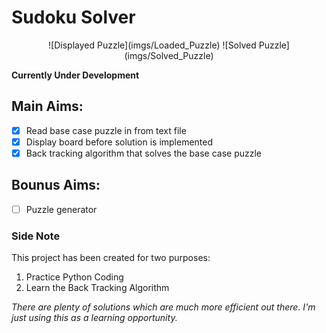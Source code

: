 # Sudoku Solver
<div align='center' style="display: inline-block; margin-left: auto; margin-right: auto">
	![Displayed Puzzle](imgs/Loaded_Puzzle)
	![Solved Puzzle](imgs/Solved_Puzzle)
</div>

**Currently Under Development**

## Main Aims:
- [x] Read base case puzzle in from text file
- [x] Display board before solution is implemented
- [x] Back tracking algorithm that solves the base case puzzle

## Bounus Aims:
- [ ] Puzzle generator

### Side Note
This project has been created for two purposes:
1. Practice Python Coding
2. Learn the Back Tracking Algorithm

_There are plenty of solutions which are much more efficient out there. I'm just using this as a learning opportunity._

